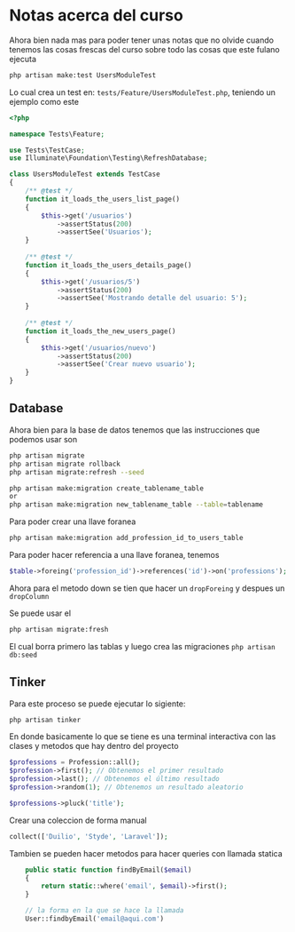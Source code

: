 Notas acerca del curso
====

Ahora bien nada mas para poder tener unas notas que no olvide cuando
tenemos las cosas frescas del curso sobre todo las cosas que este fulano
ejecuta

```sh
php artisan make:test UsersModuleTest
```

Lo cual crea un test en: `tests/Feature/UsersModuleTest.php`,
teniendo un ejemplo como este

```php
<?php

namespace Tests\Feature;

use Tests\TestCase;
use Illuminate\Foundation\Testing\RefreshDatabase;

class UsersModuleTest extends TestCase
{
    /** @test */
    function it_loads_the_users_list_page()
    {
        $this->get('/usuarios')
            ->assertStatus(200)
            ->assertSee('Usuarios');
    }
    
    /** @test */
    function it_loads_the_users_details_page()
    {
        $this->get('/usuarios/5')
            ->assertStatus(200)
            ->assertSee('Mostrando detalle del usuario: 5');
    }
    
    /** @test */
    function it_loads_the_new_users_page()
    {
        $this->get('/usuarios/nuevo')
            ->assertStatus(200)
            ->assertSee('Crear nuevo usuario');
    }
}

```

Database
----

Ahora bien para la base de datos tenemos que las instrucciones que podemos usar son

```sh
php artisan migrate
php artisan migrate rollback
php artisan migrate:refresh --seed

php artisan make:migration create_tablename_table
or
php artisan make:migration new_tablename_table --table=tablename
```

Para poder crear una llave foranea

```sh
php artisan make:migration add_profession_id_to_users_table
```

Para poder hacer referencia a una llave foranea, tenemos

```php
$table->foreing('profession_id')->references('id')->on('professions');
```

Ahora para el metodo down se tien que hacer un `dropForeing` y despues un `dropColumn`

Se puede usar el 

```sh
php artisan migrate:fresh
```

El cual borra primero las tablas y luego crea las migraciones
`php artisan db:seed`

Tinker
---

Para este proceso se puede ejecutar lo sigiente:

```sh
php artisan tinker
```

En donde basicamente lo que se tiene es una terminal interactiva con las clases y metodos que hay dentro del proyecto

```php
$professions = Profession::all();
$profession->first(); // Obtenemos el primer resultado
$profession->last(); // Obtenemos el último resultado
$profession->random(1); // Obtenemos un resultado aleatorio

$professions->pluck('title');
```

Crear una coleccion de forma manual
```php
collect(['Duilio', 'Styde', 'Laravel']);
```

Tambien se pueden hacer metodos para hacer queries con llamada statica

```php
    public static function findByEmail($email)
    {
        return static::where('email', $email)->first();
    }

    // la forma en la que se hace la llamada
    User::findbyEmail('email@aqui.com')
```
